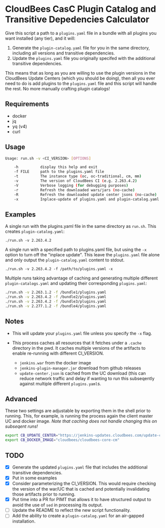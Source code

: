 # CloudBees CasC Plugin Catalog and Transitive Depedencies Calculator

Give this script a path to a `plugins.yaml` file in a bundle with all plugins you want installed (any tier), and it will:

1. Generate the `plugin-catalog.yaml` file for you in the same directory, including all versions and transitive dependencies.
2. Update the `plugins.yaml` file you originally specifed with the additional transitive dependencies.

This means that as long as you are willing to use the plugin versions in the CloudBees Update Centers (which you should be doing), then all you ever need to do is add plugins to the `plugins.yaml` file and this script will handle the rest. No more manually crafting plugin catalogs!

## Requirements

* docker
* jq
* yq (v4)
* curl

## Usage

```sh
Usage: run.sh -v <CI_VERSION> [OPTIONS]

    -h          display this help and exit
    -f FILE     path to the plugins.yaml file
    -t          The instance type (oc, oc-traditional, cm, mm)
    -v          The version of CloudBees CI (e.g. 2.263.4.2)
    -V          Verbose logging (for debugging purposes)
    -r          Refresh the downloaded wars/jars (no-cache)
    -R          Refresh the downloaded update center jsons (no-cache)
    -x          Inplace-update of plugins.yaml and plugin-catalog.yaml
```

## Examples

A single run with the plugins.yaml file in the same directory as `run.sh`. This creates `plugin-catalog.yaml`:

`./run.sh -v 2.263.4.2`

A single run with a specified path to plugins.yaml file, but using the `-x` option to turn off the "inplace update". This leave the `plugins.yaml` file alone and only output the `plugin-catalog.yaml` content to stdout.

`./run.sh -v 2.263.4.2 -f /path/to/plugins.yaml -x`

Multiple runs taking advantage of caching and generating multiple different `plugin-catalogs.yaml` and updating their corresponding `plugins.yaml`:

``` bash
./run.sh -v 2.263.1.2 -f /bundle1/plugins.yaml
./run.sh -v 2.263.4.2 -f /bundle2/plugins.yaml
./run.sh -v 2.263.4.2 -f /bundle3/plugins.yaml
./run.sh -v 2.277.1.2 -f /bundle4/plugins.yaml
```

## Notes

* This will update your `plugins.yaml` file unless you specify the `-x` flag.

* This process caches all resources that it fetches under a `.cache` directory in the pwd. It caches multiple versions of the artifacts to enable re-running with different CI_VERSION.
  * `jenkins.war` from the docker image
  * `jenkins-plugin-manager.jar` download from github releases
  * `update-center.json` is cached from the UC download (this can reduce network traffic and delay if wanting to run this subseqently against multiple different `plugins.yaml`s.

## Advanced

These two settings are adjustable by exporting them in the shell prior to running. This, for example, is running the process again the client master UC and docker image. *Note that caching does not handle changing this on subseqent runs!*

```bash
export CB_UPDATE_CENTER="https://jenkins-updates.cloudbees.com/update-center/envelope-core-cm"
export CB_DOCKER_IMAGE="cloudbees/cloudbees-core-cm"
```

## TODO

- [x] Generate the updated `plugins.yaml` file that includes the additional transitive dependencies.
- [x] Put in some examples
- [x] Consider parameterizing the CI_VERSION. This would require checking the version of the war/UC that is cached and potentially invalidating those artifacts prior to running.
- [x] Put time into a PR for PIMT that allows it to have structured output to avoid the use of `sed` in processing its output.
- [ ] Update the README to reflect the new script functionality.
- [ ] Add the ability to create a `plugin-catalog.yaml` for an air-gapped installation.
